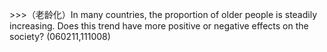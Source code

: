 &gt;&gt;&gt;（老龄化）In many countries, the proportion of older people is steadily increasing. Does this trend have more positive or negative effects on the society? \(060211,111008\)

